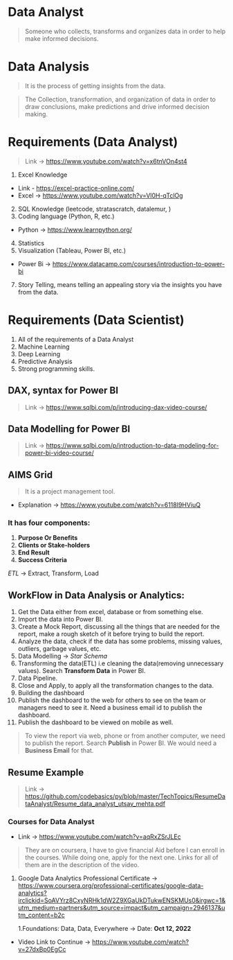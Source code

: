 # Data Analyst

> Someone who collects, transforms and organizes data in order to help make informed decisions.

# Data Analysis

> It is the process of getting insights from the data. 

> The Collection, transformation, and organization of data in order to draw conclusions, make predictions and drive informed decision making.

# Requirements (Data Analyst)
> Link -> https://www.youtube.com/watch?v=x6tnVOn4st4

1) Excel Knowledge 
* Link - https://excel-practice-online.com/
* Excel -> https://www.youtube.com/watch?v=Vl0H-qTclOg

2) SQL Knowledge (leetcode, stratascratch, datalemur, )
3) Coding language (Python, R, etc.)
* Python -> https://www.learnpython.org/
4) Statistics
5) Visualization (Tableau, Power BI, etc.)
* Power Bi -> https://www.datacamp.com/courses/introduction-to-power-bi
7) Story Telling, means telling an appealing story via the insights you have from the data.


# Requirements (Data Scientist)

1) All of the requirements of a Data Analyst
2) Machine Learning
3) Deep Learning
4) Predictive Analysis
5) Strong programming skills.


## DAX, syntax for Power BI

> Link -> https://www.sqlbi.com/p/introducing-dax-video-course/

## Data Modelling for Power BI

> Link -> https://www.sqlbi.com/p/introduction-to-data-modeling-for-power-bi-video-course/


## AIMS Grid

> It is a project management tool.

* Explanation -> https://www.youtube.com/watch?v=6118I9HViuQ

### It has four components:

1) **Purpose Or Benefits**
2) **Clients or Stake-holders**
3) **End Result**
4) **Success Criteria**


*ETL* -> Extract, Transform, Load

## WorkFlow in Data Analysis or Analytics:

1) Get the Data either from excel, database or from something else.
2) Import the data into Power BI.
3) Create a Mock Report, discussing all the things that are needed for the report, make a rough sketch of it before trying to build the report.
4) Analyze the data, check if the data has some problems, missing values, outliers, garbage values, etc.
5) Data Modelling -> *Star Schema*
6) Transforming the data(ETL) i.e cleaning the data(removing unnecessary values). Search **Transform Data** in Power BI.
7) Data Pipeline.
8) Close and Apply, to apply all the transformation changes to the data.
9) Building the dashboard
10) Publish the dashboard to the web for others to see on the team or managers need to see it. Need a business email id to publish the dashboard.
11) Publish the dashboard to be viewed on mobile as well.


> To view the report via web, phone or from another computer, we need to publish the report. Search **Publish** in Power BI. We would need a **Business Email** for that.


## Resume Example

> Link -> https://github.com/codebasics/py/blob/master/TechTopics/ResumeDataAnalyst/Resume_data_analyst_utsav_mehta.pdf


### Courses for Data Analyst

* Link -> https://www.youtube.com/watch?v=aqRxZSrJLEc

> They are on coursera, I have to give financial Aid before I can enroll in the courses. While doing one, apply for the next one. Links for all of them are in the description of the video.

1) Google Data Analytics Professional Certificate -> https://www.coursera.org/professional-certificates/google-data-analytics?irclickid=SoAVYrz8CxyNRHk1dW2Z9XGaUkDTukwENSKMUs0&irgwc=1&utm_medium=partners&utm_source=impact&utm_campaign=2946137&utm_content=b2c

    1.Foundations: Data, Data, Everywhere -> Date: **Oct 12, 2022**



* Video Link to Continue -> https://www.youtube.com/watch?v=27dxBp0EgCc


